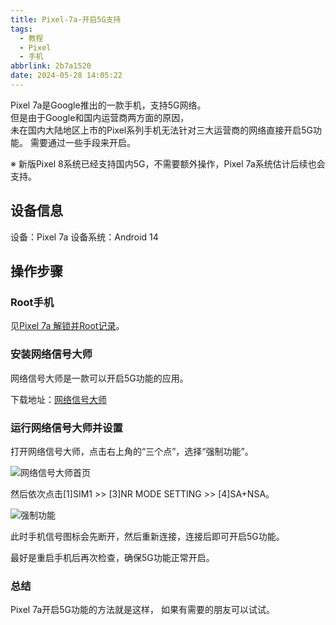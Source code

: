 ```yaml
---
title: Pixel-7a-开启5G支持
tags:
  - 教程
  - Pixel
  - 手机
abbrlink: 2b7a1520
date: 2024-05-28 14:05:22
---
```


Pixel 7a是Google推出的一款手机，支持5G网络。<br>
但是由于Google和国内运营商两方面的原因，<br>
未在国内大陆地区上市的Pixel系列手机无法针对三大运营商的网络直接开启5G功能。
需要通过一些手段来开启。

※ 新版Pixel 8系统已经支持国内5G，不需要额外操作，Pixel 7a系统估计后续也会支持。

## 设备信息
设备：Pixel 7a
设备系统：Android 14

## 操作步骤

### Root手机
见[Pixel 7a 解锁并Root记录](/posts/f9eadd70/)。

### 安装网络信号大师
网络信号大师是一款可以开启5G功能的应用。

下载地址：[网络信号大师](https://play.google.com/store/apps/details?id=com.qtrun.QuickTest)

### 运行网络信号大师并设置
打开网络信号大师，点击右上角的“三个点”，选择“强制功能”。

![网络信号大师首页](网络信号大师首页.webp)

然后依次点击[1]SIM1 >> [3]NR MODE SETTING >> [4]SA+NSA。

![强制功能](强制功能.webp)

此时手机信号图标会先断开，然后重新连接，连接后即可开启5G功能。

最好是重启手机后再次检查，确保5G功能正常开启。

### 总结
Pixel 7a开启5G功能的方法就是这样，
如果有需要的朋友可以试试。
